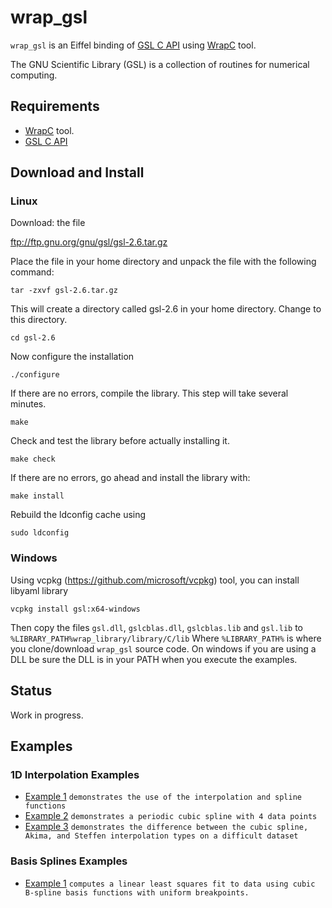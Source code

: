 # wrap_gsl
`wrap_gsl` is an Eiffel binding of [GSL C API](https://www.gnu.org/software/gsl/doc/html/index.html) 
using [WrapC](https://github.com/eiffel-wrap-c/WrapC) tool.

The GNU Scientific Library (GSL) is a collection of routines for numerical computing.


## Requirements 

*  [WrapC](https://github.com/eiffel-wrap-c/WrapC) tool.
*  [GSL C API](https://www.gnu.org/software/gsl/doc/html/index.html)


## Download and  Install

### Linux

Download: the file 

 ftp://ftp.gnu.org/gnu/gsl/gsl-2.6.tar.gz


Place the file in your home directory and unpack the file with the following command:

	tar -zxvf gsl-2.6.tar.gz	

This will create a directory called gsl-2.6 in your home directory. Change to this directory.

	cd gsl-2.6

Now configure the installation

	./configure 

If there are no errors, compile the library. This step will take several minutes.

	make

Check and test the library before actually installing it.

	make check

If there are no errors, go ahead and install the library with:

	make install


Rebuild the ldconfig cache using
	
	sudo ldconfig

	
### Windows

Using vcpkg (https://github.com/microsoft/vcpkg) tool, you can install libyaml library

	vcpkg install gsl:x64-windows
	
Then copy the files `gsl.dll`, `gslcblas.dll`, `gslcblas.lib` and `gsl.lib` to `%LIBRARY_PATH%wrap_library/library/C/lib`
Where `%LIBRARY_PATH%` is where you clone/download `wrap_gsl` source code.
On windows if you are using a DLL be sure the DLL is in your PATH when you execute the examples.


## Status

Work in progress.


## Examples

### 1D Interpolation Examples 

* [Example 1](./examples/interpolation_examples_1d/example_1) 		`demonstrates the use of the interpolation and spline functions`
* [Example 2](./examples/interpolation_examples_1d/example_2) 		`demonstrates a periodic cubic spline with 4 data points`
* [Example 3](./examples/interpolation_examples_1d/example_3) 		`demonstrates the difference between the cubic spline, Akima, and Steffen interpolation types on a difficult dataset`


### Basis Splines Examples 

* [Example 1](./examples/basis_splines_examples/example_1) 		`computes a linear least squares fit to data using cubic B-spline basis functions with uniform breakpoints.`
